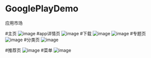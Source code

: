 # GooglePlayDemo
应用市场

#主页
![image](https://github.com/cenzr/GooglePlayDemo/blob/master/%E6%A1%88%E4%BE%8B%E5%9B%BE%E7%89%87/home.png)
#app详情页
![image](https://github.com/cenzr/GooglePlayDemo/blob/master/%E6%A1%88%E4%BE%8B%E5%9B%BE%E7%89%87/detail.png)
#下载
![image](https://github.com/cenzr/GooglePlayDemo/blob/master/%E6%A1%88%E4%BE%8B%E5%9B%BE%E7%89%87/load.png)
![image](https://github.com/cenzr/GooglePlayDemo/blob/master/%E6%A1%88%E4%BE%8B%E5%9B%BE%E7%89%87/downloading.png)
#专题页
![image](https://github.com/cenzr/GooglePlayDemo/blob/master/%E6%A1%88%E4%BE%8B%E5%9B%BE%E7%89%87/catergory.png)
#分类页
![image](https://github.com/cenzr/GooglePlayDemo/blob/master/%E6%A1%88%E4%BE%8B%E5%9B%BE%E7%89%87/type.png)

#推荐页
![image](https://github.com/cenzr/GooglePlayDemo/blob/master/%E6%A1%88%E4%BE%8B%E5%9B%BE%E7%89%87/top.png)
#菜单
![image](https://github.com/cenzr/GooglePlayDemo/blob/master/%E6%A1%88%E4%BE%8B%E5%9B%BE%E7%89%87/menu.png)

